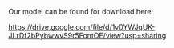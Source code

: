Our model can be found for download here: 

https://drive.google.com/file/d/1v0YWJqUK-JLrDf2bPybwwvS9r5FontOE/view?usp=sharing



